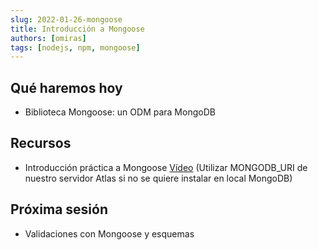 ```yaml
---
slug: 2022-01-26-mongoose
title: Introducción a Mongoose
authors: [omiras]
tags: [nodejs, npm, mongoose]
---
```


## Qué haremos hoy

- Biblioteca Mongoose: un ODM para MongoDB

## Recursos

- Introducción práctica a Mongoose [Vídeo](https://www.youtube.com/watch?v=gfP3aqV38q4) (Utilizar MONGODB_URI de nuestro servidor Atlas si no se quiere instalar en local MongoDB)

## Próxima sesión

- Validaciones con Mongoose y esquemas
